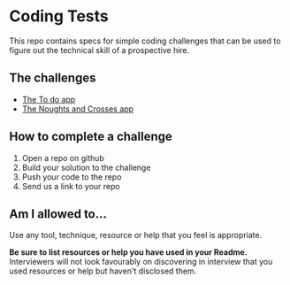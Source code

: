 # Coding Tests

This repo contains specs for simple coding challenges that can be used to 
figure out the technical skill of a prospective hire.

## The challenges

- [The To do app](/todo-app.md)
- [The Noughts and Crosses app](/Noughts_and_crosses.md)

## How to complete a challenge

1. Open a repo on github
2. Build your solution to the challenge
3. Push your code to the repo
4. Send us a link to your repo

## Am I allowed to...

Use any tool, technique, resource or help that you feel is appropriate.

**Be sure to list resources or help you have used in your Readme.**  
Interviewers will not look favourably on discovering in interview that you used 
resources or help but haven't disclosed them.
